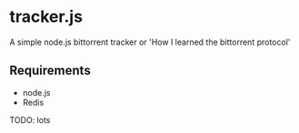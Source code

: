tracker.js
==========

A simple node.js bittorrent tracker or 'How I learned the bittorrent protocol'

Requirements
------------

* node.js
* Redis



TODO: lots